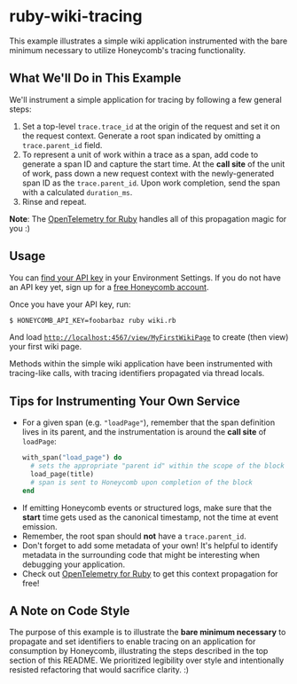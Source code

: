 # ruby-wiki-tracing

This example illustrates a simple wiki application instrumented with the bare minimum necessary to utilize Honeycomb's tracing functionality.

## What We'll Do in This Example

We'll instrument a simple application for tracing by following a few general steps:

1. Set a top-level `trace.trace_id` at the origin of the request and set it on the request context. Generate a root span indicated by omitting a `trace.parent_id` field.
2. To represent a unit of work within a trace as a span, add code to generate a span ID and capture the start time. At the **call site** of the unit of work, pass down a new request context with the newly-generated span ID as the `trace.parent_id`. Upon work completion, send the span with a calculated `duration_ms`.
3. Rinse and repeat.

**Note**: The [OpenTelemetry for Ruby](https://docs.honeycomb.io/getting-data-in/opentelemetry/ruby/) handles all of this propagation magic for you :)

## Usage

You can [find your API key](https://docs.honeycomb.io/getting-data-in/api-keys/#find-api-keys) in your Environment Settings.
If you do not have an API key yet, sign up for a [free Honeycomb account](https://ui.honeycomb.io/signup).


Once you have your API key, run:

```bash
$ HONEYCOMB_API_KEY=foobarbaz ruby wiki.rb
```

And load [`http://localhost:4567/view/MyFirstWikiPage`](http://localhost:4567/view/MyFirstWikiPage) to create (then view) your first wiki page.

Methods within the simple wiki application have been instrumented with tracing-like calls, with tracing identifiers propagated via thread locals.

## Tips for Instrumenting Your Own Service

- For a given span (e.g. `"loadPage"`), remember that the span definition lives in its parent, and the instrumentation is around the **call site** of `loadPage`:
    ```ruby
    with_span("load_page") do
      # sets the appropriate "parent id" within the scope of the block
      load_page(title)
      # span is sent to Honeycomb upon completion of the block
    end
    ```
- If emitting Honeycomb events or structured logs, make sure that the **start** time gets used as the canonical timestamp, not the time at event emission.
- Remember, the root span should **not** have a `trace.parent_id`.
- Don't forget to add some metadata of your own! It's helpful to identify metadata in the surrounding code that might be interesting when debugging your application.
- Check out [OpenTelemetry for Ruby](https://docs.honeycomb.io/getting-data-in/opentelemetry/ruby/) to get this context propagation for free!

## A Note on Code Style

The purpose of this example is to illustrate the **bare minimum necessary** to propagate and set identifiers to enable tracing on an application for consumption by Honeycomb, illustrating the steps described in the top section of this README. We prioritized legibility over style and intentionally resisted refactoring that would sacrifice clarity. :)
